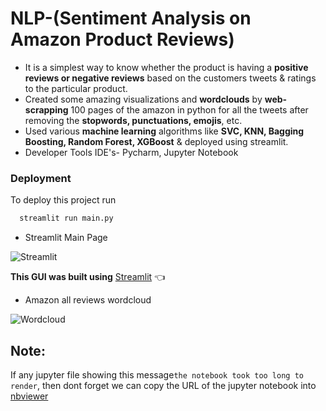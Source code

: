 # NLP-(Sentiment Analysis on Amazon Product Reviews)
- It is a simplest way to know whether the product is having a **positive reviews or negative reviews** based on the
customers tweets & ratings to the particular product.
- Created some amazing visualizations and **wordclouds** by **web-scrapping** 100 pages of the amazon in python for all the
tweets after removing the **stopwords, punctuations, emojis**, etc.
- Used various **machine learning** algorithms like **SVC, KNN, Bagging Boosting, Random Forest, XGBoost** & deployed using
streamlit.
- Developer Tools IDE's- Pycharm, Jupyter Notebook

### Deployment

To deploy this project run
```bash 
  streamlit run main.py 
```

- Streamlit Main Page

![Streamlit](https://user-images.githubusercontent.com/92504503/188309422-76af2ebc-a7ed-4b2a-91e8-677b73fe844a.png)

**This GUI was built using** [Streamlit](https://docs.streamlit.io/streamlit-cloud/get-started) 👈

- Amazon all reviews wordcloud

![Wordcloud](https://user-images.githubusercontent.com/92504503/188309477-11eeafb5-e5bd-4b2c-9932-51aa0946b47e.png)


## Note:

If any jupyter file showing this message``the notebook took too long to render``, then dont forget we can copy the URL of the jupyter notebook into [nbviewer](https://nbviewer.jupyter.org/) 
